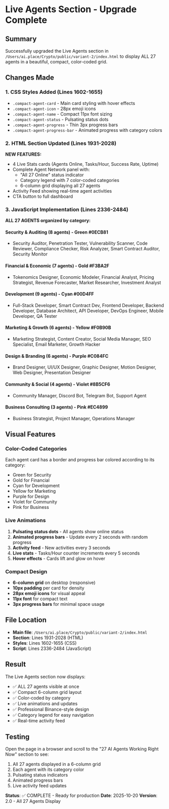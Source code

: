 # Live Agents Section - Upgrade Complete

## Summary

Successfully upgraded the Live Agents section in `/Users/ai.place/Crypto/public/variant-2/index.html` to display ALL 27 agents in a beautiful, compact, color-coded grid.

## Changes Made

### 1. CSS Styles Added (Lines 1602-1655)
- `.compact-agent-card` - Main card styling with hover effects
- `.compact-agent-icon` - 28px emoji icons
- `.compact-agent-name` - Compact 11px font sizing
- `.compact-agent-status` - Pulsating status dots
- `.compact-agent-progress` - Thin 3px progress bars
- `.compact-agent-progress-bar` - Animated progress with category colors

### 2. HTML Section Updated (Lines 1931-2028)
**NEW FEATURES:**
- 4 Live Stats cards (Agents Online, Tasks/Hour, Success Rate, Uptime)
- Complete Agent Network panel with:
  - "All 27 Online" status indicator
  - Category legend with 7 color-coded categories
  - 6-column grid displaying all 27 agents
- Activity Feed showing real-time agent activities
- CTA button to full dashboard

### 3. JavaScript Implementation (Lines 2336-2484)
**ALL 27 AGENTS organized by category:**

#### Security & Auditing (8 agents) - Green #0ECB81
- Security Auditor, Penetration Tester, Vulnerability Scanner, Code Reviewer, Compliance Checker, Risk Analyzer, Smart Contract Auditor, Security Monitor

#### Financial & Economic (7 agents) - Gold #F3BA2F
- Tokenomics Designer, Economic Modeler, Financial Analyst, Pricing Strategist, Revenue Forecaster, Market Researcher, Investment Analyst

#### Development (9 agents) - Cyan #00D4FF
- Full-Stack Developer, Smart Contract Dev, Frontend Developer, Backend Developer, Database Architect, API Developer, DevOps Engineer, Mobile Developer, QA Tester

#### Marketing & Growth (6 agents) - Yellow #F0B90B
- Marketing Strategist, Content Creator, Social Media Manager, SEO Specialist, Email Marketer, Growth Hacker

#### Design & Branding (6 agents) - Purple #C084FC
- Brand Designer, UI/UX Designer, Graphic Designer, Motion Designer, Web Designer, Presentation Designer

#### Community & Social (4 agents) - Violet #8B5CF6
- Community Manager, Discord Bot, Telegram Bot, Support Agent

#### Business Consulting (3 agents) - Pink #EC4899
- Business Strategist, Project Manager, Operations Manager

## Visual Features

### Color-Coded Categories
Each agent card has a border and progress bar colored according to its category:
- Green for Security
- Gold for Financial
- Cyan for Development
- Yellow for Marketing
- Purple for Design
- Violet for Community
- Pink for Business

### Live Animations
1. **Pulsating status dots** - All agents show online status
2. **Animated progress bars** - Update every 2 seconds with random progress
3. **Activity feed** - New activities every 3 seconds
4. **Live stats** - Tasks/Hour counter increments every 5 seconds
5. **Hover effects** - Cards lift and glow on hover

### Compact Design
- **6-column grid** on desktop (responsive)
- **10px padding** per card for density
- **28px emoji icons** for visual appeal
- **11px font** for compact text
- **3px progress bars** for minimal space usage

## File Location

- **Main file**: `/Users/ai.place/Crypto/public/variant-2/index.html`
- **Section**: Lines 1931-2028 (HTML)
- **Styles**: Lines 1602-1655 (CSS)
- **Script**: Lines 2336-2484 (JavaScript)

## Result

The Live Agents section now displays:
- ✅ ALL 27 agents visible at once
- ✅ Compact 6-column grid layout
- ✅ Color-coded by category
- ✅ Live animations and updates
- ✅ Professional Binance-style design
- ✅ Category legend for easy navigation
- ✅ Real-time activity feed

## Testing

Open the page in a browser and scroll to the "27 AI Agents Working Right Now" section to see:
1. All 27 agents displayed in a 6-column grid
2. Each agent with its category color
3. Pulsating status indicators
4. Animated progress bars
5. Live activity feed updates

**Status**: ✅ COMPLETE - Ready for production
**Date**: 2025-10-20
**Version**: 2.0 - All 27 Agents Display
